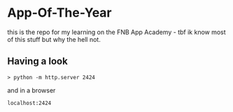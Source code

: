 # App-Of-The-Year

this is the repo for my learning on the FNB App Academy - tbf ik know most of this stuff but why the hell not.

## Having a look

```console
> python -m http.server 2424
```

and in a browser

```console
localhost:2424
```
